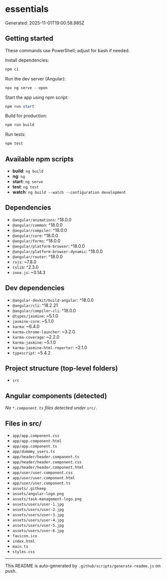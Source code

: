 # essentials

Generated: 2025-11-01T19:00:58.985Z

## Getting started

These commands use PowerShell; adjust for bash if needed.

Install dependencies:

```powershell
npm ci
```

Run the dev server (Angular):

```powershell
npx ng serve --open
```

Start the app using npm script:

```powershell
npm run start
```

Build for production:

```powershell
npm run build
```

Run tests:

```powershell
npm test
```

## Available npm scripts

- **build**: `ng build`
- **ng**: `ng`
- **start**: `ng serve`
- **test**: `ng test`
- **watch**: `ng build --watch --configuration development`

## Dependencies

- `@angular/animations`: ^18.0.0
- `@angular/common`: ^18.0.0
- `@angular/compiler`: ^18.0.0
- `@angular/core`: ^18.0.0
- `@angular/forms`: ^18.0.0
- `@angular/platform-browser`: ^18.0.0
- `@angular/platform-browser-dynamic`: ^18.0.0
- `@angular/router`: ^18.0.0
- `rxjs`: ~7.8.0
- `tslib`: ^2.3.0
- `zone.js`: ~0.14.3

## Dev dependencies

- `@angular-devkit/build-angular`: ^18.0.0
- `@angular/cli`: ^18.2.21
- `@angular/compiler-cli`: ^18.0.0
- `@types/jasmine`: ~5.1.0
- `jasmine-core`: ~5.1.0
- `karma`: ~6.4.0
- `karma-chrome-launcher`: ~3.2.0
- `karma-coverage`: ~2.2.0
- `karma-jasmine`: ~5.1.0
- `karma-jasmine-html-reporter`: ~2.1.0
- `typescript`: ~5.4.2

## Project structure (top-level folders)

- `src`

## Angular components (detected)

_No `*.component.ts` files detected under `src/`._

## Files in src/

- `app/app.component.css`
- `app/app.component.html`
- `app/app.component.ts`
- `app/dummmy_users.ts`
- `app/header/header.companent.ts`
- `app/header/header.component.css`
- `app/header/header.component.html`
- `app/user/user.component.css`
- `app/user/user.component.html`
- `app/user/user.component.ts`
- `assets/.gitkeep`
- `assets/angular-logo.png`
- `assets/task-management-logo.png`
- `assets/users/user-1.jpg`
- `assets/users/user-2.jpg`
- `assets/users/user-3.jpg`
- `assets/users/user-4.jpg`
- `assets/users/user-5.jpg`
- `assets/users/user-6.jpg`
- `favicon.ico`
- `index.html`
- `main.ts`
- `styles.css`

---

This README is auto-generated by `.github/scripts/generate-readme.js` on push.
